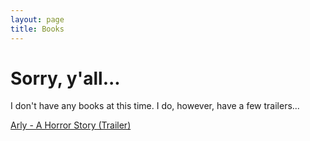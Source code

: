 ```yaml
---
layout: page
title: Books
---
```


<h1> Sorry,  y'all... </h1>
<p> I don't have any books at this time. I do, however, have a few trailers...</p>
<a href = "https://samuraiowl.github.io/trailer-arly">Arly - A Horror Story (Trailer)</a href>
